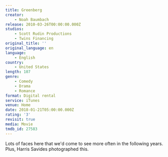 ```yaml
---
title: Greenberg
creator:
    - Noah Baumbach
release: 2010-03-26T00:00:00.000Z
studios:
    - Scott Rudin Productions
    - Twins Financing
original_title: ''
original_language: en
language:
    - English
country:
    - United States
length: 107
genre:
    - Comedy
    - Drama
    - Romance
format: Digital rental
service: iTunes
venue: Home
date: 2018-01-21T05:00:00.000Z
rating: '3'
revisit: true
media: Movie
tmdb_id: 27583
---
```


Lots of faces here that we'd come to see more often in the following years. Plus, Harris Savides photographed this.
